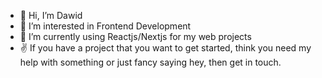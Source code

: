 - 👋 Hi, I’m Dawid 
- 👀 I’m interested in Frontend Development
- 🌱 I’m currently using Reactjs/Nextjs for my web projects
- ✌️  If you have a project that you want to get started, think you need my help with something or just fancy saying hey, then get in touch.

<!---
oblodev/oblodev is a ✨ special ✨ repository because its `README.md` (this file) appears on your GitHub profile.
You can click the Preview link to take a look at your changes.
--->

